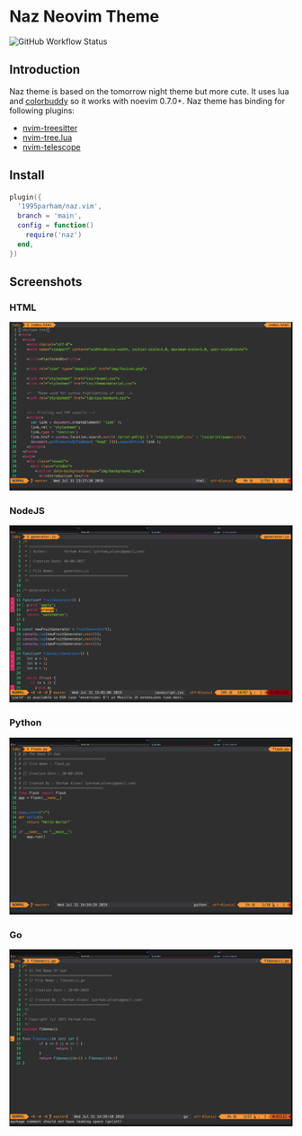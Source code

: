 # Naz Neovim Theme

![GitHub Workflow Status](https://img.shields.io/github/actions/workflow/status/1995parham/naz.vim/lint.yaml?label=ci&logo=github&style=flat-square&branch=main)

## Introduction

Naz theme is based on the tomorrow night theme but more cute.
It uses lua and [colorbuddy](https://github.com/tjdevries/colorbuddy.nvim) so it works with noevim 0.7.0+.
Naz theme has binding for following plugins:

- [nvim-treesitter](https://github.com/nvim-treesitter/nvim-treesitter)
- [nvim-tree.lua](https://github.com/kyazdani42/nvim-tree.lua)
- [nvim-telescope](https://github.com/nvim-telescope/telescope.nvim)

## Install

```lua
plugin({
  '1995parham/naz.vim',
  branch = 'main',
  config = function()
    require('naz')
  end,
})
```

## Screenshots

### HTML

![html sample](screenshots/html.png)

### NodeJS

![nodejs sample](screenshots/nodejs.png)

### Python

![python sample](screenshots/python.png)

### Go

![python sample](screenshots/go.png)
